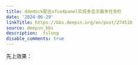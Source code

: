 ```yaml
---
title: ddedock配合xfce4panel实现多显示器多任务栏
date: '2024-06-29'
linkTitle: https://bbs.deepin.org/en/post/274510
source: deepin_bbs
description:  fslong 
disable_comments: true
---
```

先上效果：
